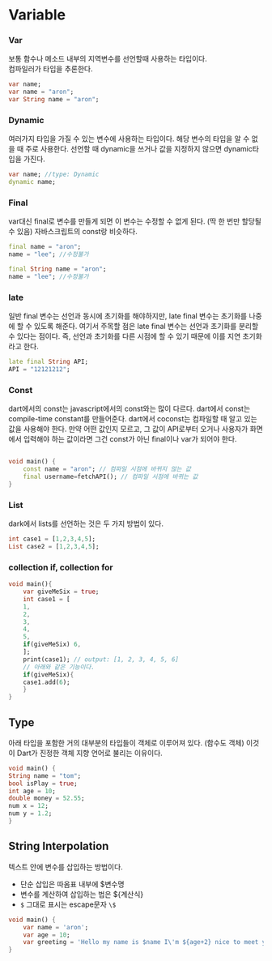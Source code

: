 # Variable

### Var
보통 함수나 메소드 내부의 지역변수를 선언할때 사용하는 타입이다.  
컴파일러가 타입을 추론한다.
```Dart
var name;
var name = "aron";
var String name = "aron";
```
### Dynamic
여러가지 타입을 가질 수 있는 변수에 사용하는 타입이다.
해당 변수의 타입을 알 수 없을 때 주로 사용한다.
선언할 때 dynamic을 쓰거나 값을 지정하지 않으면 dynamic타입을 가진다.
```Dart
var name; //type: Dynamic
dynamic name;
```
### Final
var대신 final로 변수를 만들게 되면 이 변수는 수정할 수 없게 된다. 
(딱 한 번만 할당될 수 있음)
자바스크립트의 const랑 비슷하다.
```dart
final name = "aron";
name = "lee"; //수정불가

final String name = "aron";
name = "lee"; //수정불가
```

### late
일반 final 변수는 선언과 동시에 초기화를 해야하지만, late final 변수는 초기화를 나중에 할 수 있도록 해준다.
여기서 주목할 점은 late final 변수는 선언과 초기화를 분리할 수 있다는 점이다. 즉, 선언과 초기화를 다른 시점에 할 수 있기 때문에 이를 지연 초기화라고 한다.
```dart
late final String API;
API = "12121212";
```
### Const 
dart에서의 const는 javascript에서의 const와는 많이 다르다.
dart에서 const는 compile-time constant를 만들어준다.
dart에서 coconst는 컴파일할 때 알고 있는 값을 사용해야 한다.
만약 어떤 값인지 모르고, 그 값이 API로부터 오거나 사용자가 화면에서 입력해야 하는 값이라면 그건 const가 아닌 final이나 var가 되어야 한다.
```dart

void main() {
    const name = "aron"; // 컴파일 시점에 바뀌지 않는 값
    final username=fetchAPI(); // 컴파일 시점에 바뀌는 값
}

```

### List
dark에서 lists를 선언하는 것은 두 가지 방법이 있다.
```dart
int case1 = [1,2,3,4,5];
List case2 = [1,2,3,4,5];
```
### collection if, collection for
```dart 
void main(){
    var giveMeSix = true;
    int case1 = [
    1,
    2,
    3,
    4,
    5,
    if(giveMeSix) 6,
    ];
    print(case1); // output: [1, 2, 3, 4, 5, 6]
    // 아래와 같은 기능이다.
    if(giveMeSix){
    case1.add(6);
    }
}
```

## Type
아래 타입을 포함한 거의 대부분의 타입들이 객체로 이루어져 있다. (함수도 객체)
이것이 Dart가 진정한 객체 지향 언어로 불리는 이유이다.
```dart
void main() {
String name = "tom";
bool isPlay = true;
int age = 10;
double money = 52.55;
num x = 12;
num y = 1.2;
}
```

## String Interpolation
텍스트 안에 변수를 삽입하는 방법이다.
+ 단순 삽입은 따옴표 내부에 $변수명
+ 변수를 계산하여 삽입하는 법은 ${계산식}
+ `$` 그대로 표시는 escape문자 `\$`

```dart
void main() {
    var name = 'aron';
    var age = 10;
    var greeting = 'Hello my name is $name I\'m ${age+2} nice to meet you';
}
```